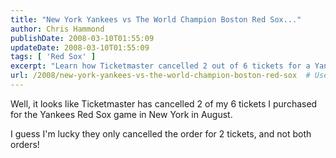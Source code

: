 ```yaml
---
title: "New York Yankees vs The World Champion Boston Red Sox..."
author: Chris Hammond
publishDate: 2008-03-10T01:55:09
updateDate: 2008-03-10T01:55:09
tags: [ 'Red Sox' ]
excerpt: "Learn how Ticketmaster cancelled 2 out of 6 tickets for a Yankees Red Sox game in New York in August, causing frustration for fans."
url: /2008/new-york-yankees-vs-the-world-champion-boston-red-sox  # Use the generated URL with year
---
```

<p>Well, it looks like Ticketmaster has cancelled 2 of my 6 tickets I purchased for the Yankees Red Sox game in New York in August.</p> <p>I guess I'm lucky they only cancelled the order for 2 tickets, and not both orders!</p>


